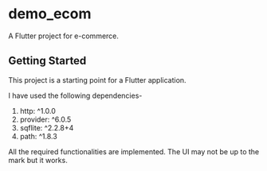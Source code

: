 # demo_ecom

A Flutter project for e-commerce.

## Getting Started

This project is a starting point for a Flutter application.

I have used the following dependencies-
1. http: ^1.0.0
2. provider: ^6.0.5
3. sqflite: ^2.2.8+4
4. path: ^1.8.3
 
All the required functionalities are implemented. The UI may not be up to the mark but it works. 